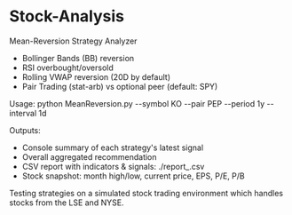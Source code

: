# Stock-Analysis

Mean-Reversion Strategy Analyzer

- Bollinger Bands (BB) reversion
- RSI overbought/oversold
- Rolling VWAP reversion (20D by default)
- Pair Trading (stat-arb) vs optional peer (default: SPY)

Usage:
    python MeanReversion.py --symbol KO --pair PEP --period 1y --interval 1d

Outputs:
- Console summary of each strategy's latest signal
- Overall aggregated recommendation
- CSV report with indicators & signals: ./report_<SYMBOL>.csv
- Stock snapshot: month high/low, current price, EPS, P/E, P/B

Testing strategies on a simulated stock trading environment which handles stocks from the LSE and NYSE.
